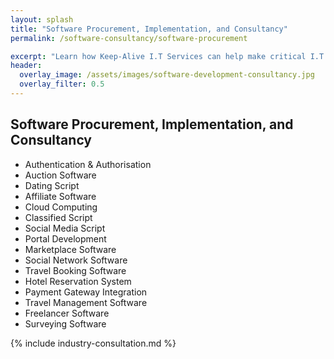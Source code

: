 ```yaml
---
layout: splash
title: "Software Procurement, Implementation, and Consultancy"
permalink: /software-consultancy/software-procurement

excerpt: "Learn how Keep-Alive I.T Services can help make critical I.T Software decisions and develop bespoke Software solutions for your business."
header:
  overlay_image: /assets/images/software-development-consultancy.jpg
  overlay_filter: 0.5 
---
```

## Software Procurement, Implementation, and Consultancy
- Authentication & Authorisation
- Auction Software
- Dating Script
- Affiliate Software
- Cloud Computing
- Classified Script
- Social Media Script
- Portal Development
- Marketplace Software
- Social Network Software
- Travel Booking Software
- Hotel Reservation System
- Payment Gateway Integration
- Travel Management Software
- Freelancer Software
- Surveying Software

{% include industry-consultation.md %}